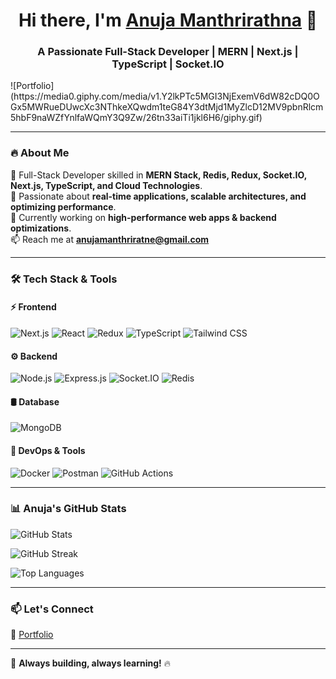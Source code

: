 <h1 align="center">Hi there, I'm <a href="https://github.com/Anujamanthrirathne">Anuja Manthrirathna</a> 👋</h1>
<h3 align="center">A Passionate Full-Stack Developer | MERN | Next.js | TypeScript | Socket.IO</h3>
![Portfolio](https://media0.giphy.com/media/v1.Y2lkPTc5MGI3NjExemV6dW82cDQ0OGx5MWRueDUwcXc3NThkeXQwdm1teG84Y3dtMjd1MyZlcD12MV9pbnRlcm5hbF9naWZfYnlfaWQmY3Q9Zw/26tn33aiTi1jkl6H6/giphy.gif)

---

### 🔥 **About Me**   
🚀 Full-Stack Developer skilled in **MERN Stack, Redis, Redux, Socket.IO, Next.js, TypeScript, and Cloud Technologies**.  
🎯 Passionate about **real-time applications, scalable architectures, and optimizing performance**.  
🔭 Currently working on **high-performance web apps & backend optimizations**.  
📫 Reach me at **anujamanthriratne@gmail.com**  

---

### 🛠 **Tech Stack & Tools**  

#### ⚡ Frontend  
![Next.js](https://img.shields.io/badge/Next.js-000000?style=for-the-badge&logo=next.js&logoColor=white)
![React](https://img.shields.io/badge/React-20232a?style=for-the-badge&logo=react&logoColor=61dafb)
![Redux](https://img.shields.io/badge/Redux-764abc?style=for-the-badge&logo=redux&logoColor=white)
![TypeScript](https://img.shields.io/badge/TypeScript-3178C6?style=for-the-badge&logo=typescript&logoColor=white)
![Tailwind CSS](https://img.shields.io/badge/TailwindCSS-38B2AC?style=for-the-badge&logo=tailwind-css&logoColor=white)

#### ⚙️ Backend  
![Node.js](https://img.shields.io/badge/Node.js-43853D?style=for-the-badge&logo=node.js&logoColor=white)
![Express.js](https://img.shields.io/badge/Express.js-404D59?style=for-the-badge)
![Socket.IO](https://img.shields.io/badge/Socket.IO-010101?style=for-the-badge&logo=socket.io&logoColor=white)
![Redis](https://img.shields.io/badge/Redis-DC382D?style=for-the-badge&logo=redis&logoColor=white)

#### 🛢 Database  
![MongoDB](https://img.shields.io/badge/MongoDB-4ea94b?style=for-the-badge&logo=mongodb&logoColor=white)

#### 🚀 DevOps & Tools  
![Docker](https://img.shields.io/badge/Docker-2496ED?style=for-the-badge&logo=docker&logoColor=white)
![Postman](https://img.shields.io/badge/Postman-FF6C37?style=for-the-badge&logo=postman&logoColor=white)
![GitHub Actions](https://img.shields.io/badge/GitHub%20Actions-2088FF?style=for-the-badge&logo=github-actions&logoColor=white)

---

### 📊 **Anuja's GitHub Stats**  

![GitHub Stats](https://github-readme-stats.vercel.app/api?username=Anujamanthrirathne&show_icons=true&theme=radical&count_private=true)

![GitHub Streak](https://streak-stats.demolab.com/?user=Anujamanthrirathne&theme=radical)

![Top Languages](https://github-readme-stats.vercel.app/api/top-langs/?username=Anujamanthrirathne&layout=compact&theme=radical)

---

 


### 📫 **Let's Connect**  
🔗 [Portfolio](https://my-portfolio-ochre-ten-84.vercel.app/)  

---

🚀 **Always building, always learning!** 🔥
